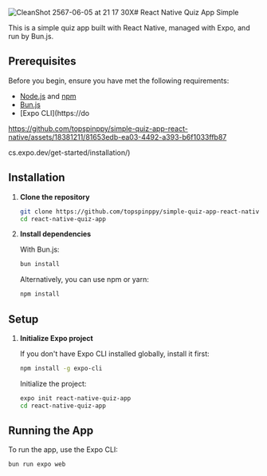 ![CleanShot 2567-06-05 at 21 17 30](https://github.com/topspinppy/simple-quiz-app-react-native/assets/18381211/0490f747-9b9d-473f-8539-8f3e384b8846)X# React Native Quiz App Simple

This is a simple quiz app built with React Native, managed with Expo, and run by Bun.js.

## Prerequisites

Before you begin, ensure you have met the following requirements:

- [Node.js](https://nodejs.org/) and [npm](https://www.npmjs.com/)
- [Bun.js](https://bun.sh/)
- [Expo CLI](https://do

https://github.com/topspinppy/simple-quiz-app-react-native/assets/18381211/81653edb-ea03-4492-a393-b6f1033ffb87

cs.expo.dev/get-started/installation/)

## Installation

1. **Clone the repository**

    ```bash
    git clone https://github.com/topspinppy/simple-quiz-app-react-native
    cd react-native-quiz-app
    ```

2. **Install dependencies**

    With Bun.js:
    ```bash
    bun install
    ```

    Alternatively, you can use npm or yarn:
    ```bash
    npm install
    ```

## Setup

1. **Initialize Expo project**

    If you don't have Expo CLI installed globally, install it first:

    ```bash
    npm install -g expo-cli
    ```

    Initialize the project:

    ```bash
    expo init react-native-quiz-app
    cd react-native-quiz-app
    ```


## Running the App

To run the app, use the Expo CLI:

```bash
bun run expo web
